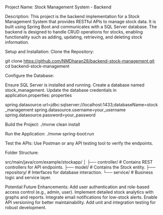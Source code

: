 Project Name:
Stock Management System - Backend

Description:
This project is the backend implementation for a Stock Management System that provides RESTful APIs to manage stock data. It is built using Spring Boot and communicates with a SQL Server database. The backend is designed to handle CRUD operations for stocks, enabling functionality such as adding, updating, retrieving, and deleting stock information.

Setup and Installation:
Clone the Repository:

git clone https://github.com/NMDharan28/backend-stock-management.git
cd backend-stock-management

Configure the Database:

Ensure SQL Server is installed and running.
Create a database named stock_management.
Update the database credentials in application.properties:
properties

spring.datasource.url=jdbc:sqlserver://localhost:1433;databaseName=stock_management
spring.datasource.username=your_username
spring.datasource.password=your_password

Build the Project:
./mvnw clean install

Run the Application:
./mvnw spring-boot:run

Test the APIs:
Use Postman or any API testing tool to verify the endpoints.

Folder Structure:

src/main/java/com/example/stockapp/
│
├── controller/      # Contains REST controllers for API endpoints.
├── model/           # Contains the Stock entity.
├── repository/      # Interfaces for database interaction.
└── service/         # Business logic and service layer.

Potential Future Enhancements:
Add user authentication and role-based access control (e.g., admin, user).
Implement detailed stock analytics with graphs and reports.
Integrate email notifications for low-stock alerts.
Enable API versioning for better maintainability.
Add unit and integration testing for robust development.
